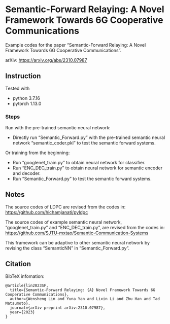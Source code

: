# Semantic-Forward Relaying: A Novel Framework Towards 6G Cooperative Communications
Example codes for the paper “Semantic-Forward Relaying: A Novel Framework Towards 6G Cooperative Communications”.

arXiv: https://arxiv.org/abs/2310.07987


## Instruction

Tested with
- python 3.7.16
- pytorch 1.13.0

### Steps
Run with the pre-trained semantic neural network:
- Directly run “Semantic_Forward.py” with the pre-trained semantic neural network “semantic_coder.pkl” to test the semantic forward systems.

Or training from the beginning:
- Run “googlenet_train.py” to obtain neural network for classifier.
- Run “ENC_DEC_train.py” to obtain neural network for semantic encoder and decoder.
- Run “Semantic_Forward.py” to test the semantic forward systems.

## Notes
The source codes of LDPC are revised from the codes in: https://github.com/hichamjanati/pyldpc

The source codes of example semantic neural network, “googlenet_train.py” and “ENC_DEC_train.py”, are revised from the codes in: https://github.com/SJTU-mxtao/Semantic-Communication-Systems

This framework can be adaptive to other semantic neural network by revising the class “SemanticNN” in “Semantic_Forward.py”.

## Citation
BibTeX infomation:
```
@article{lin2023SF,
  title={Semantic-Forward Relaying: {A} Novel Framework Towards 6G Cooperative Communications},
  author={Wensheng Lin and Yuna Yan and Lixin Li and Zhu Han and Tad Matsumoto},
  journal={arXiv preprint arXiv:2310.07987},
  year={2023}
}
```

